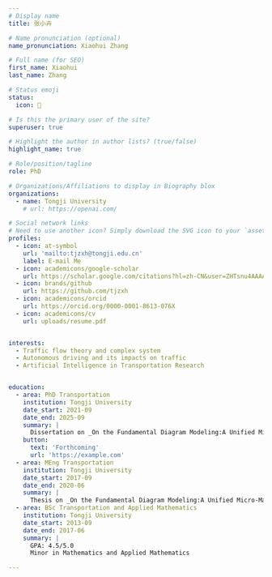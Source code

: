 ```yaml
---
# Display name
title: 张小卉

# Name pronunciation (optional)
name_pronunciation: Xiaohui Zhang

# Full name (for SEO)
first_name: Xiaohui
last_name: Zhang

# Status emoji
status:
  icon: 🎾

# Is this the primary user of the site?
superuser: true

# Highlight the author in author lists? (true/false)
highlight_name: true

# Role/position/tagline
role: PhD

# Organizations/Affiliations to display in Biography blox
organizations:
  - name: Tongji University
    # url: https://openai.com/

# Social network links
# Need to use another icon? Simply download the SVG icon to your `assets/media/icons/` folder.
profiles:
  - icon: at-symbol
    url: 'mailto:tjzxh@tongji.edu.cn'
    label: E-mail Me
  - icon: academicons/google-scholar
    url: https://scholar.google.com/citations?hl=zh-CN&user=ZHTsnu4AAAAJ
  - icon: brands/github
    url: https://github.com/tjzxh
  - icon: academicons/orcid
    url: https://orcid.org/0000-0001-8613-076X
  - icon: academicons/cv
    url: uploads/resume.pdf


interests:
  - Traffic flow theory and complex system
  - Autonomous driving and its impacts on traffic
  - Artificial Intelligence in Transportation Research


education:
  - area: PhD Transportation
    institution: Tongji University
    date_start: 2021-09
    date_end: 2025-09
    summary: |
      Dissertation on _On the Fundamental Diagram Modeling:A Unified Micro-Macro Perspective_. Supervised by [Prof Sun Jian](http//tops.tongji.edu.cn).
    button:
      text: 'Forthcoming'
      url: 'https://example.com'
  - area: MEng Transportation
    institution: Tongji University
    date_start: 2017-09
    date_end: 2020-06
    summary: |
      Thesis on _On the Fundamental Diagram Modeling:A Unified Micro-Macro Perspective_. Supervised by [Prof Sun Jian](http//tops.tongji.edu.cn).
  - area: BSc Transportation and Applied Mathematics
    institution: Tongji University
    date_start: 2013-09
    date_end: 2017-06
    summary: |
      GPA: 4.5/5.0      
      Minor in Mathematics and Applied Mathematics

---
```

